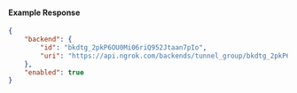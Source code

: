 <!-- Code generated for API Clients. DO NOT EDIT. -->

#### Example Response

```json
{
	"backend": {
		"id": "bkdtg_2pkP6OU0Mi06riQ952Jtaan7pIo",
		"uri": "https://api.ngrok.com/backends/tunnel_group/bkdtg_2pkP6OU0Mi06riQ952Jtaan7pIo"
	},
	"enabled": true
}
```
